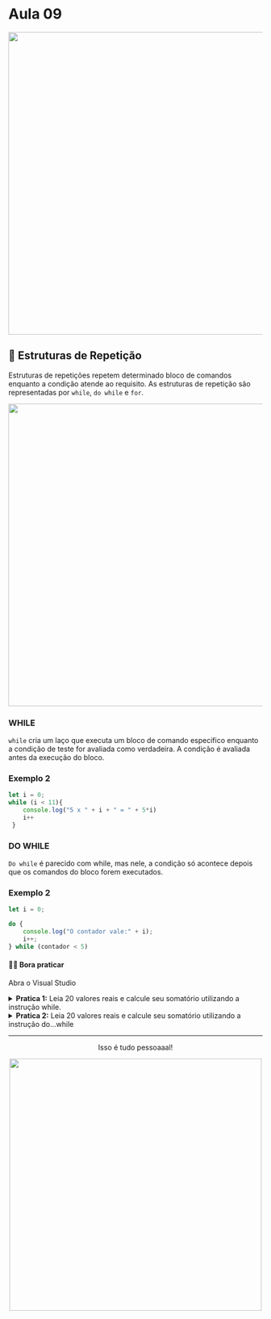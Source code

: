 # Aula 09

<p align="center">
  <img width="600" src="https://camo.githubusercontent.com/b30511722f70fde6e05fb4aec88d0e83b11484fb5e80f4557af6c5ed19767f24/68747470733a2f2f7468756d62732e6766796361742e636f6d2f41676974617465644c6f6e656c79426c61636b6275636b2d6d61782d316d622e676966">
</p> 

## 🔁 Estruturas de Repetição

Estruturas de repetições repetem determinado bloco de comandos enquanto a condição atende ao requisito. As estruturas de repetição são representadas por `while`, `do while` e `for`.

<p align="center">
  <img width="600" src= "https://wiki.sj.ifsc.edu.br/images/7/7c/Fig039_MCO018703.jpg"> 
 </p>
  
### WHILE

`while` cria um laço que executa um bloco de comando especifico enquanto a condição de teste for avaliada como verdadeira. A condição é avaliada antes da execução do bloco.

### Exemplo 2
```javascript
let i = 0;
while (i < 11){
    console.log("5 x " + i + " = " + 5*i)
    i++
 }
 ```
 
### DO WHILE

`Do while` é parecido com while, mas nele, a condição só acontece depois que os comandos do bloco forem executados.


### Exemplo 2
```javascript
let i = 0;

do {
    console.log("O contador vale:" + i);
    i++;
} while (contador < 5)
```

#### 🏋🏽 Bora praticar 
  Abra o Visual Studio 

  <details>
  <summary> <b>Pratica 1:</b> Leia 20 valores reais e calcule seu somatório utilizando a instrução while.</summary>
  </details>
  
 <details>  
 <summary><b>Pratica 2:</b> Leia 20 valores reais e calcule seu somatório utilizando a instrução do...while </summary>

  </details>
  
  
  
---

<p align="center">
  Isso é tudo pessoaaal!
</p>

<p align="center">
  <img src="https://camo.githubusercontent.com/0ae622f2ae10d672df09248a9d00ec6ce16558dad1c305531cb4caf33137b784/68747470733a2f2f7468756d62732e6766796361742e636f6d2f416767726573736976654a65616c6f7573416d75726d696e6e6f772d73697a655f726573747269637465642e676966" width="500"/>
</p>
